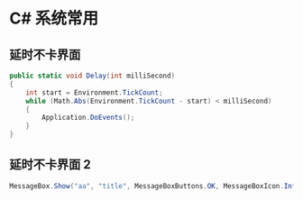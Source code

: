 # C# 系统常用

## 延时不卡界面

```c#
public static void Delay(int milliSecond)
{
    int start = Environment.TickCount;
    while (Math.Abs(Environment.TickCount - start) < milliSecond)
    {
        Application.DoEvents();
    }
}
```

## 延时不卡界面 2

```c#
MessageBox.Show("aa", "title", MessageBoxButtons.OK, MessageBoxIcon.Information);
```
